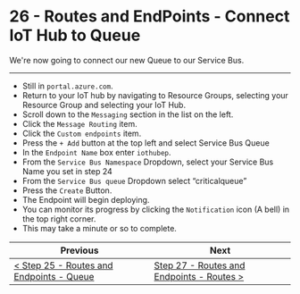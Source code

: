 # 26 - Routes and EndPoints - Connect IoT Hub to Queue #

We're now going to connect our new Queue to our Service Bus.

---

- Still in ```portal.azure.com```.
- Return to your IoT hub by navigating to Resource Groups, selecting your Resource Group and selecting your IoT Hub.
- Scroll down to the ```Messaging``` section in the list on the left.
- Click the ```Message Routing``` item.
- Click the ```Custom endpoints``` item.
- Press the ```+ Add``` button at the top left and select Service Bus Queue
- In the ```Endpoint Name``` box enter ```iothubep```.
- From the ```Service Bus Namespace``` Dropdown, select your Service Bus Name you set in step 24
- From the ```Service Bus queue``` Dropdown select “criticalqueue”
- Press the ```Create``` Button.
- The Endpoint will begin deploying.
- You can monitor its progress by clicking the ```Notification``` icon (A bell) in the top right corner.
- This may take a minute or so to complete.

| Previous | Next |
| -------- | ---- |
| [< Step 25 - Routes and Endpoints - Queue](/25_queue/README.md) | [Step 27 - Routes and Endpoints - Routes >](/27_routes/README.md) |